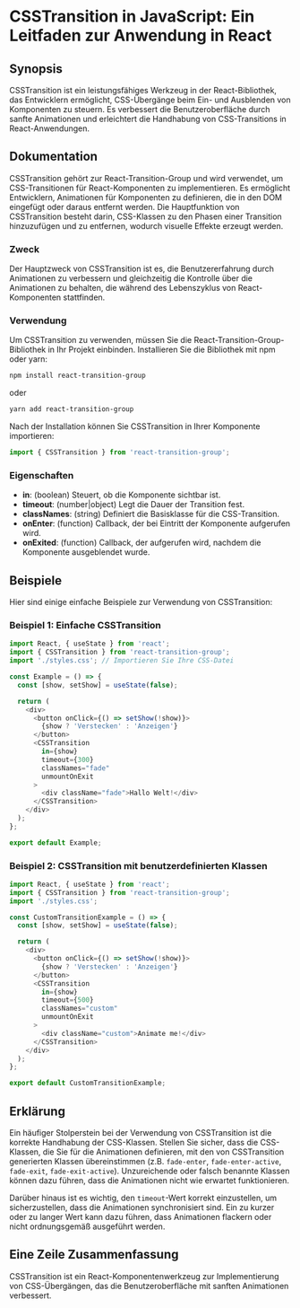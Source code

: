 <!--
Meta Description: # CSSTransition in JavaScript: Ein Leitfaden zur Anwendung in React ## Synopsis CSSTransition ist ein leistungsfähiges Werkzeug in der React-Bibliothe...
Meta Keywords: die, csstransition, react, css, transition
-->

# CSSTransition in JavaScript: Ein Leitfaden zur Anwendung in React

## Synopsis
CSSTransition ist ein leistungsfähiges Werkzeug in der React-Bibliothek, das Entwicklern ermöglicht, CSS-Übergänge beim Ein- und Ausblenden von Komponenten zu steuern. Es verbessert die Benutzeroberfläche durch sanfte Animationen und erleichtert die Handhabung von CSS-Transitions in React-Anwendungen.

## Dokumentation
CSSTransition gehört zur React-Transition-Group und wird verwendet, um CSS-Transitionen für React-Komponenten zu implementieren. Es ermöglicht Entwicklern, Animationen für Komponenten zu definieren, die in den DOM eingefügt oder daraus entfernt werden. Die Hauptfunktion von CSSTransition besteht darin, CSS-Klassen zu den Phasen einer Transition hinzuzufügen und zu entfernen, wodurch visuelle Effekte erzeugt werden.

### Zweck
Der Hauptzweck von CSSTransition ist es, die Benutzererfahrung durch Animationen zu verbessern und gleichzeitig die Kontrolle über die Animationen zu behalten, die während des Lebenszyklus von React-Komponenten stattfinden.

### Verwendung
Um CSSTransition zu verwenden, müssen Sie die React-Transition-Group-Bibliothek in Ihr Projekt einbinden. Installieren Sie die Bibliothek mit npm oder yarn:

```bash
npm install react-transition-group
```
oder
```bash
yarn add react-transition-group
```

Nach der Installation können Sie CSSTransition in Ihrer Komponente importieren:

```javascript
import { CSSTransition } from 'react-transition-group';
```

### Eigenschaften
- **in**: (boolean) Steuert, ob die Komponente sichtbar ist.
- **timeout**: (number|object) Legt die Dauer der Transition fest.
- **classNames**: (string) Definiert die Basisklasse für die CSS-Transition.
- **onEnter**: (function) Callback, der bei Eintritt der Komponente aufgerufen wird.
- **onExited**: (function) Callback, der aufgerufen wird, nachdem die Komponente ausgeblendet wurde.

## Beispiele
Hier sind einige einfache Beispiele zur Verwendung von CSSTransition:

### Beispiel 1: Einfache CSSTransition

```javascript
import React, { useState } from 'react';
import { CSSTransition } from 'react-transition-group';
import './styles.css'; // Importieren Sie Ihre CSS-Datei

const Example = () => {
  const [show, setShow] = useState(false);

  return (
    <div>
      <button onClick={() => setShow(!show)}>
        {show ? 'Verstecken' : 'Anzeigen'}
      </button>
      <CSSTransition
        in={show}
        timeout={300}
        classNames="fade"
        unmountOnExit
      >
        <div className="fade">Hallo Welt!</div>
      </CSSTransition>
    </div>
  );
};

export default Example;
```

### Beispiel 2: CSSTransition mit benutzerdefinierten Klassen

```javascript
import React, { useState } from 'react';
import { CSSTransition } from 'react-transition-group';
import './styles.css';

const CustomTransitionExample = () => {
  const [show, setShow] = useState(false);

  return (
    <div>
      <button onClick={() => setShow(!show)}>
        {show ? 'Verstecken' : 'Anzeigen'}
      </button>
      <CSSTransition
        in={show}
        timeout={500}
        classNames="custom"
        unmountOnExit
      >
        <div className="custom">Animate me!</div>
      </CSSTransition>
    </div>
  );
};

export default CustomTransitionExample;
```

## Erklärung
Ein häufiger Stolperstein bei der Verwendung von CSSTransition ist die korrekte Handhabung der CSS-Klassen. Stellen Sie sicher, dass die CSS-Klassen, die Sie für die Animationen definieren, mit den von CSSTransition generierten Klassen übereinstimmen (z.B. `fade-enter`, `fade-enter-active`, `fade-exit`, `fade-exit-active`). Unzureichende oder falsch benannte Klassen können dazu führen, dass die Animationen nicht wie erwartet funktionieren.

Darüber hinaus ist es wichtig, den `timeout`-Wert korrekt einzustellen, um sicherzustellen, dass die Animationen synchronisiert sind. Ein zu kurzer oder zu langer Wert kann dazu führen, dass Animationen flackern oder nicht ordnungsgemäß ausgeführt werden.

## Eine Zeile Zusammenfassung
CSSTransition ist ein React-Komponentenwerkzeug zur Implementierung von CSS-Übergängen, das die Benutzeroberfläche mit sanften Animationen verbessert.